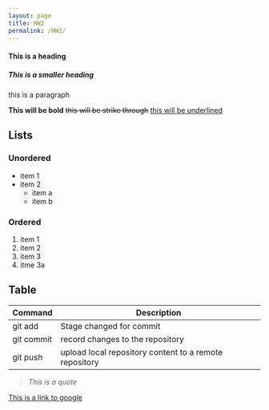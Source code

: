 ```yaml
---
layout: page
title: HW2
permalink: /HW2/
---
```


#### This is a heading
##### This is a smaller heading
this is a paragraph

**This will be bold** ~~this will be strike through~~ <ins> this will be underlined </ins>

## Lists
### Unordered
+ item 1
+ item 2
  - item a
  - item b
### Ordered
1. item 1
2. item 2
3. item 3
4. itme 3a

## Table
| Command | Description |
| ----- | ----- |
| git add | Stage changed for commit |
| git commit | record changes to the repository |
| git push | upload local repository content to a remote repository |

> _This is a quote_

[This is a link to google](http://google.com)


